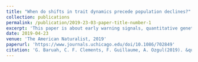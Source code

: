 ```yaml
---
title: "When do shifts in trait dynamics precede population declines?"
collection: publications
permalink: /publication/2019-23-03-paper-title-number-1
excerpt: 'This paper is about early warning signals, quantitative genetics, population declines, eco-evolutionary processes.'
date: 2019-04-23
venue: 'The American Naturalist, 2019'
paperurl: 'https://www.journals.uchicago.edu/doi/10.1086/702849'
citation: 'G. Baruah, C. F. Clements, F. Guillaume, A. Ozgul(2019). &quot;When do shifts in trait dynamics precede population declines?.&quot; <i>The American Naturalist </i>. 193(5).'
---
```



